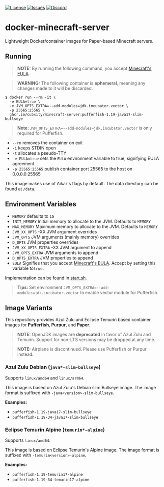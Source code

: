 [![License](https://img.shields.io/github/license/Cubxity/docker-minecraft-server?style=flat-square)](LICENSE)
[![Issues](https://img.shields.io/github/issues/Cubxity/docker-minecraft-server?style=flat-square)](https://github.com/Cubxity/docker-minecraft-server/issues)
[![Discord](https://img.shields.io/badge/join-discord-blue?style=flat-square)](https://discord.gg/kDDhqJmPpA)

# docker-minecraft-server

Lightweight Docker/container images for Paper-based Minecraft servers.

## Running

> **NOTE:** By running the following command, you accept [Minecraft's EULA](https://www.minecraft.net/en-us/eula).

> **WARNING:** The following container is **ephemeral**, meaning any changes made to it will be discarded.

```shell
$ docker run --rm -it \
  -e EULA=true \
  -e JVM_OPTS_EXTRA=--add-modules=jdk.incubator.vector \
  -p 25565:25565 \
  ghcr.io/cubxity/minecraft-server:pufferfish-1.19-java17-slim-bullseye
```

> **Note:** `JVM_OPTS_EXTRA=--add-modules=jdk.incubator.vector` is only required for Pufferfish.

- `--rm` removes the container on exit
- `-i` keeps STDIN open
- `-t` allocates a pseudo-TTY
- `-e EULA=true` sets the `EULA` environment variable to true, signifying EULA agreement
- `-p 25565:25565` publish container port 25565 to the host on 0.0.0.0:25565

This image makes use of Aikar's flags by default. The data directory can be found at `/data`.

## Environment Variables

- `MEMORY` defaults to `1G`
- `INIT_MEMORY` Initial memory to allocate to the JVM. Defaults to `MEMORY`
- `MAX_MEMORY` Maximum memory to allocate to the JVM. Defaults to `MEMORY`
- `JVM_XX_OPTS` -XX JVM argument overrides
- `JVM_OPTS` JVM arguments (mainly memory) overrides
- `D_OPTS` JVM properties overrides
- `JVM_XX_OPTS_EXTRA` -XX JVM argument to append
- `JVM_OPTS_EXTRA` JVM arguments to append
- `D_OPTS_EXTRA` JVM properties to append
- `EULA` Signifies that you accept [Minecraft's EULA](https://www.minecraft.net/en-us/eula). Accept by setting this
  variable to`true`.

Implementation can be found in [start.sh](bin/start.sh).

> **Tips:** Set environment `JVM_OPTS_EXTRA=--add-modules=jdk.incubator.vector` to enable vector module for Pufferfish.

## Image Variants

This repository provides Azul Zulu and Eclipse Temurin based container images for **Pufferfish**,
**Purpur**, and **Paper**.

> **NOTE:** OpenJDK images are **deprecated** in favor of Azul Zulu and Temurin.
> Support for non-LTS versions may be dropped at any time.

> **NOTE:** Airplane is discontinued. Please use Pufferfish or Purpur instead.

### Azul Zulu Debian (`java*-slim-bullseye`)

Supports `linux/amd64` and `linux/arm64`.

This image is based on Azul Zulu's Debian slim Bullseye image. The image format is suffixed
with `-java<version>-slim-bullseye`.

**Examples:**

- `pufferfish-1.19-java17-slim-bullseye`
- `pufferfish-1.19-34-java17-slim-bullseye`

### Eclipse Temurin Alpine (`temurin*-alpine`)

Supports `linux/amd64`.

This image is based on Eclipse Temurin's Alpine image. The image format is suffixed with `-temurin<version>-alpine`.

**Examples:**

- `pufferfish-1.19-temurin17-alpine`
- `pufferfish-1.19-34-temurin17-alpine`
